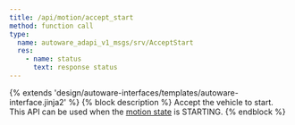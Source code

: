 ```yaml
---
title: /api/motion/accept_start
method: function call
type:
  name: autoware_adapi_v1_msgs/srv/AcceptStart
  res:
    - name: status
      text: response status
---
```


{% extends 'design/autoware-interfaces/templates/autoware-interface.jinja2' %}
{% block description %}
Accept the vehicle to start. This API can be used when the [motion state](../../../features/motion.md) is STARTING.
{% endblock %}
